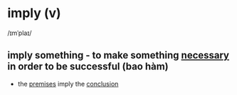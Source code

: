# imply (v)

/ɪmˈplaɪ/

## imply something - to make something [necessary](necessary-adj.md#that-must-exist-or-happen-and-cannot-be-avoided-cần-thiết) in order to be successful (bao hàm)

- the [premises](premise-n.md#a-statement-or-an-idea-that-forms-the-basis-for-a-reasonable-line-of-argument-tiền-đề-giả-thuyết) imply the [conclusion](conclusion-n.md#something-that-you-decide-when-you-have-thought-about-all-the-information-connected-with-the-situation-kết-luận)